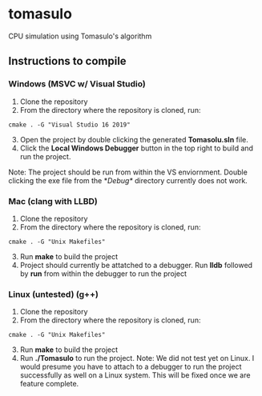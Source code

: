 # tomasulo
CPU simulation using Tomasulo's algorithm

## Instructions to compile

### Windows (MSVC w/ Visual Studio)
1. Clone the repository
2. From the directory where the repository is cloned, run:
```
cmake . -G "Visual Studio 16 2019"
```
3. Open the project by double clicking the generated **Tomasolu.sln** file.
4. Click the **Local Windows Debugger** button in the top right to build and run the project.

Note: The project should be run from within the VS enviornment. Double clicking the exe file from the **Debug\** directory currently does not work.

### Mac (clang with LLBD)
1. Clone the repository
2. From the directory where the repository is cloned, run:
```
cmake . -G "Unix Makefiles"
```
3. Run **make** to build the project
4. Project should currently be attatched to a debugger. Run **lldb** followed by **run** from within the debugger to run the project


### Linux (untested) (g++)
1. Clone the repository
2. From the directory where the repository is cloned, run:
```
cmake . -G "Unix Makefiles"
```
3. Run **make** to build the project
4. Run **./Tomasulo** to run the project.
Note: We did not test yet on Linux. I would presume you have to attach to a debugger to run the project successfully as well on a Linux system. This will be fixed once we are feature complete.
